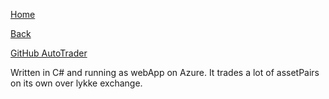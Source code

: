 [Home](/)

[Back](../index.md)

[GitHub AutoTrader](https://github.com/joelnewcom/AutoTrader)

Written in C# and running as webApp on Azure. It trades a lot of assetPairs on its own over lykke exchange.
 